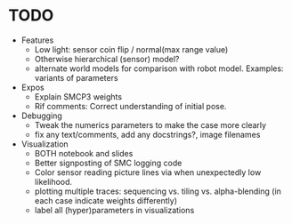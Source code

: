 # TODO

* Features
  * Low light: sensor coin flip / normal(max range value)
  * Otherwise hierarchical (sensor) model?
  * alternate world models for comparison with robot model.  Examples: variants of parameters
* Expos
  * Explain SMCP3 weights
  * Rif comments: Correct understanding of initial pose.
* Debugging
  * Tweak the numerics parameters to make the case more clearly
  * fix any text/comments, add any docstrings?, image filenames
* Visualization
  * BOTH notebook and slides
  * Better signposting of SMC logging code
  * Color sensor reading picture lines via when unexpectedly low likelihood.
  * plotting multiple traces: sequencing vs. tiling vs. alpha-blending (in each case indicate weights differently)
  * label all (hyper)parameters in visualizations
